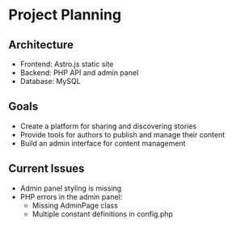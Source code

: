 # Project Planning

## Architecture
- Frontend: Astro.js static site
- Backend: PHP API and admin panel
- Database: MySQL

## Goals
- Create a platform for sharing and discovering stories
- Provide tools for authors to publish and manage their content
- Build an admin interface for content management

## Current Issues
- Admin panel styling is missing
- PHP errors in the admin panel:
  - Missing AdminPage class
  - Multiple constant definitions in config.php